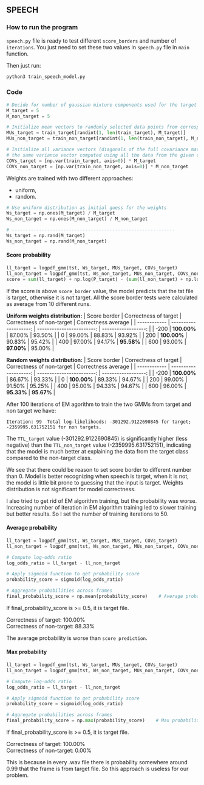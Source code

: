 ## SPEECH

### How to run the program

`speech.py` file is ready to test different `score_borders` and number of `iterations`. You just need to set these two values in `speech.py` file in `main` function.

Then just run:

```bash
python3 train_speech_model.py
```

### Code

```python
# Decide for number of gaussian mixture components used for the target model
M_target = 5
M_non_target = 5

# Initialize mean vectors to randomly selected data points from corresponding class
MUs_target = train_target[randint(1, len(train_target), M_target)]
MUs_non_target = train_non_target[randint(1, len(train_non_target), M_non_target)]

# Initialize all variance vectors (diagonals of the full covariance matrices) to
# the same variance vector computed using all the data from the given class
COVs_target = [np.var(train_target, axis=0)] * M_target
COVs_non_target = [np.var(train_non_target, axis=0)] * M_non_target
```

Weights are trained with two different approaches:
- uniform,
- random.

```python
# Use uniform distribution as initial guess for the weights
Ws_target = np.ones(M_target) / M_target
Ws_non_target = np.ones(M_non_target) / M_non_target

# ------------------------------------------------------------
Ws_target = np.rand(M_target)
Ws_non_target = np.rand(M_non_target)
```

#### Score probability

```python
ll_target = logpdf_gmm(tst, Ws_target, MUs_target, COVs_target)
ll_non_target = logpdf_gmm(tst, Ws_non_target, MUs_non_target, COVs_non_target)
score = sum(ll_target) + np.log(P_target) - (sum(ll_non_target) + np.log(P_non_target))
```

If the score is above `score_border` value, the model predicts that the tst file is target, otherwise it is not target. All the score border tests were calculated as average from 10 different runs.

**Uniform weights distribution:**
| Score border  | Correctness of target | Correctness of non-target | Correctness average |
| ------------  | --------------------: | ------------------------: | ------------------: |
| -200          | **100.00%**           | 87.00%                    | 93.50%              |
| 0             | 99.00%                | 88.83%                    | 93.92%              |
| 200           | **100.00%**           | 90.83%                    | 95.42%              |
| 400           | 97.00%                | 94.17%                    | **95.58%**          |
| 600           | 93.00%                | **97.00%**                | 95.00%              |

**Random weights distribution:**
| Score border  | Correctness of target | Correctness of non-target | Correctness average |
| ------------  | --------------------: | ------------------------: | ------------------: |
| -200          | **100.00%**           | 86.67%                    | 93.33%              |
| 0             | **100.00%**           | 89.33%                    | 94.67%              |
| 200           | 99.00%                | 91.50%                    | 95.25%              |
| 400           | 95.00%                | 94.33%                    | 94.67%              |
| 600           | 96.00%                | **95.33%**                | **95.67%**          |

After 100 iterations of EM agorithm to train the two GMMs from target and non target we have:
```
Iteration: 99  Total log-likelihoods: -301292.9122690845 for target; -2359995.631752151 for non targets.
```

The `TTL_target` value (-301292.9122690845) is significantly higher (less negative) than the `TTL_non_target` value (-2359995.631752151), indicating that the model is much better at explaining the data from the target class compared to the non-target class.

We see that there could be reason to set score border to different number than 0. Model is better recognizing when speech is target, when it is not, the model is little bit prone to guessing that the input is target. Weights distribution is not significant for model correctness.

I also tried to get rid of EM algorithm training, but the probability was worse. Increasing number of iteration in EM algorithm training led to slower training but better results. So I set the number of training iterations to 50.


#### Average probability

```python
ll_target = logpdf_gmm(tst, Ws_target, MUs_target, COVs_target)
ll_non_target = logpdf_gmm(tst, Ws_non_target, MUs_non_target, COVs_non_target)

# Compute log-odds ratio
log_odds_ratio = ll_target - ll_non_target

# Apply sigmoid function to get probability score
probability_score = sigmoid(log_odds_ratio)

# Aggregate probabilities across frames
final_probability_score = np.mean(probability_score)    # Average probability
```

If final_probability_score is >= 0.5, it is target file.

Correctness of target: 100.00%  
Correctness of non-target: 88.33%

The average probability is worse than `score prediction`.

#### Max probability

```python
ll_target = logpdf_gmm(tst, Ws_target, MUs_target, COVs_target)
ll_non_target = logpdf_gmm(tst, Ws_non_target, MUs_non_target, COVs_non_target)

# Compute log-odds ratio
log_odds_ratio = ll_target - ll_non_target

# Apply sigmoid function to get probability score
probability_score = sigmoid(log_odds_ratio)

# Aggregate probabilities across frames
final_probability_score = np.max(probability_score)    # Max probability
```

If final_probability_score is >= 0.5, it is target file.

Correctness of target: 100.00%  
Correctness of non-target: 0.00%

This is because in every .wav file there is probability somewhere around 0.99 that the frame is from target file. So this approach is useless for our problem.
